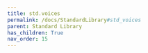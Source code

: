 ```yaml
---
title: std.voices
permalink: /docs/StandardLibrary#std_voices
parent: Standard Library
has_children: True
nav_order: 15
---
```

